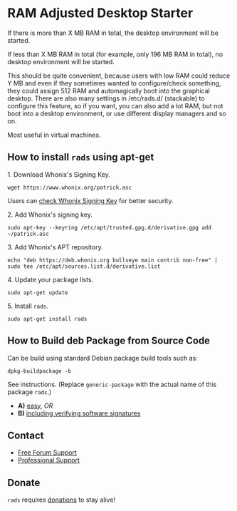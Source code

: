 # RAM Adjusted Desktop Starter #

If there is more than X MB RAM in total, the desktop environment will be
started.

If less than X MB RAM in total (for example, only 196 MB RAM in total), no
desktop environment will be started.

This should be quite convenient, because users with low RAM could reduce Y MB
and even if they sometimes wanted to configure/check something, they could
assign 512 RAM and automagically boot into the graphical desktop. There are
also many settings in /etc/rads.d/ (stackable) to configure this feature, so
if you want, you can also add a lot RAM, but not boot into a desktop
environment, or use different display managers and so on.

Most useful in virtual machines.
## How to install `rads` using apt-get ##

1\. Download Whonix's Signing Key.

```
wget https://www.whonix.org/patrick.asc
```

Users can [check Whonix Signing Key](https://www.whonix.org/wiki/Whonix_Signing_Key) for better security.

2\. Add Whonix's signing key.

```
sudo apt-key --keyring /etc/apt/trusted.gpg.d/derivative.gpg add ~/patrick.asc
```

3\. Add Whonix's APT repository.

```
echo "deb https://deb.whonix.org bullseye main contrib non-free" | sudo tee /etc/apt/sources.list.d/derivative.list
```

4\. Update your package lists.

```
sudo apt-get update
```

5\. Install `rads`.

```
sudo apt-get install rads
```

## How to Build deb Package from Source Code ##

Can be build using standard Debian package build tools such as:

```
dpkg-buildpackage -b
```

See instructions. (Replace `generic-package` with the actual name of this package `rads`.)

* **A)** [easy](https://www.whonix.org/wiki/Dev/Build_Documentation/generic-package/easy), _OR_
* **B)** [including verifying software signatures](https://www.whonix.org/wiki/Dev/Build_Documentation/generic-package)

## Contact ##

* [Free Forum Support](https://forums.whonix.org)
* [Professional Support](https://www.whonix.org/wiki/Professional_Support)

## Donate ##

`rads` requires [donations](https://www.whonix.org/wiki/Donate) to stay alive!
